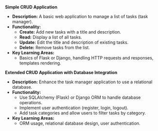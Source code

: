**Simple CRUD Application**
   - **Description:** A basic web application to manage a list of tasks (task manager).
   - **Functionality:**
     - **Create:** Add new tasks with a title and description.
     - **Read:** Display a list of all tasks.
     - **Update:** Edit the title and description of existing tasks.
     - **Delete:** Remove tasks from the list.
   - **Key Learning Areas:** 
     - Basics of Flask or Django, handling HTTP requests and responses, templates rendering.

**Extended CRUD Application with Database Integration**
   - **Description:** Enhance the task manager application to use a relational database.
   - **Functionality:**
     - Use SQLAlchemy (Flask) or Django ORM to handle database operations.
     - Implement user authentication (register, login, logout).
     - Add task categories and allow users to filter tasks by category.
   - **Key Learning Areas:** 
     - ORM usage, relational database design, user authentication.